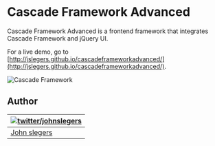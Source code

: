 Cascade Framework Advanced
=====================

Cascade Framework Advanced is a frontend framework that integrates Cascade Framework and jQuery UI.

For a live demo, go to [http://jslegers.github.io/cascadeframeworkadvanced/](http://jslegers.github.io/cascadeframeworkadvanced/).

![Cascade Framework](http://jslegers.github.io/cascadeframeworkadvanced/screenshot.png)

## Author

| [![twitter/johnslegers](https://en.gravatar.com/avatar/bf4cc94221382810233575862875e687?s=70)](http://twitter.com/johnslegers "Follow @johnslegers on Twitter") |
|---|
| [John slegers](http://www.johnslegers.com/) |
